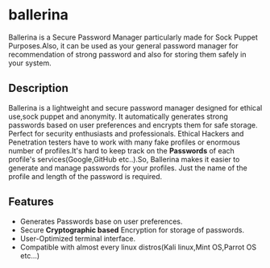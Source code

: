 # ballerina
Ballerina is a Secure Password Manager particularly made for Sock Puppet Purposes.Also, it can be used as your general password manager for recommendation of strong password and also for storing them safely in your system.

## Description
Ballerina is a lightweight and secure password manager designed for ethical use,sock puppet and anonymity. It automatically generates strong passwords based on user
preferences and encrypts them for safe storage. Perfect for security enthusiasts and professionals. Ethical Hackers and Penetration testers have to work with many
fake profiles or enormous number of profiles.It's hard to keep track on the **Passwords** of each profile's services(Google,GitHub etc..).So, Ballerina makes it easier to generate and manage passwords for your profiles. Just the name of the profile and length of the password is required.

## Features
- Generates Passwords base on user preferences.
- Secure **Cryptographic based** Encryption for storage of passwords.
- User-Optimized terminal interface.
- Compatible with almost every linux distros(Kali linux,Mint OS,Parrot OS etc...)




